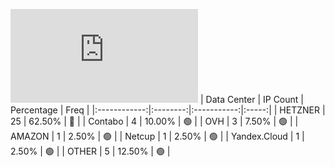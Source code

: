![Diagramm](https://github.com/obajay/StateSync-snapshots/blob/main/Projects/Qwoyn/1/README.md)
| Data Center | IP Count | Percentage | Freq |
|:------------:|:--------:|:-----------:|:-----:|
| HETZNER | 25 | 62.50% | 🔴 |
| Contabo | 4 | 10.00% | 🟢 |
| OVH | 3 | 7.50% | 🟢 |
| AMAZON | 1 | 2.50% | 🟢 |
| Netcup | 1 | 2.50% | 🟢 |
| Yandex.Cloud | 1 | 2.50% | 🟢 |
| OTHER | 5 | 12.50% | 🟢 |